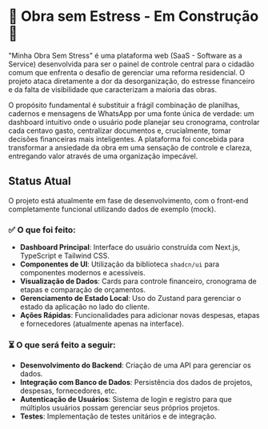 # 🚧 Obra sem Estress - Em Construção 🚧



"Minha Obra Sem Stress" é uma plataforma web (SaaS - Software as a Service) desenvolvida para ser o painel de controle central para o cidadão comum que enfrenta o desafio de gerenciar uma reforma residencial. O projeto ataca diretamente a dor da desorganização, do estresse financeiro e da falta de visibilidade que caracterizam a maioria das obras.

O propósito fundamental é substituir a frágil combinação de planilhas, cadernos e mensagens de WhatsApp por uma fonte única de verdade: um dashboard intuitivo onde o usuário pode planejar seu cronograma, controlar cada centavo gasto, centralizar documentos e, crucialmente, tomar decisões financeiras mais inteligentes. A plataforma foi concebida para transformar a ansiedade da obra em uma sensação de controle e clareza, entregando valor através de uma organização impecável.

## Status Atual

O projeto está atualmente em fase de desenvolvimento, com o front-end completamente funcional utilizando dados de exemplo (mock).

### ✅ O que foi feito:

- **Dashboard Principal**: Interface do usuário construída com Next.js, TypeScript e Tailwind CSS.
- **Componentes de UI**: Utilização da biblioteca `shadcn/ui` para componentes modernos e acessíveis.
- **Visualização de Dados**: Cards para controle financeiro, cronograma de etapas e comparação de orçamentos.
- **Gerenciamento de Estado Local**: Uso do Zustand para gerenciar o estado da aplicação no lado do cliente.
- **Ações Rápidas**: Funcionalidades para adicionar novas despesas, etapas e fornecedores (atualmente apenas na interface).

### ⏳ O que será feito a seguir:

- **Desenvolvimento do Backend**: Criação de uma API para gerenciar os dados.
- **Integração com Banco de Dados**: Persistência dos dados de projetos, despesas, fornecedores, etc.
- **Autenticação de Usuários**: Sistema de login e registro para que múltiplos usuários possam gerenciar seus próprios projetos.
- **Testes**: Implementação de testes unitários e de integração.

